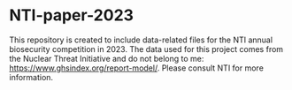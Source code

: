 # NTI-paper-2023
This repository is created to include data-related files for the NTI annual biosecurity competition in 2023.
The data used for this project comes from the Nuclear Threat Initiative and do not belong to me: https://www.ghsindex.org/report-model/. Please consult NTI for more information. 
